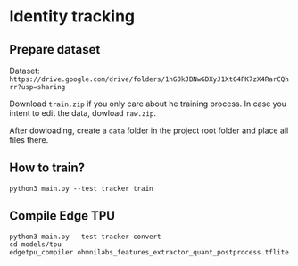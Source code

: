 # Identity tracking

## Prepare dataset

Dataset: `https://drive.google.com/drive/folders/1hG0kJBNwGDXyJ1XtG4PK7zX4RarCQhrr?usp=sharing`

Download `train.zip` if you only care about he training process. In case you intent to edit the data, dowload `raw.zip`.

After dowloading, create a `data` folder in the project root folder and place all files there.

## How to train?

```
python3 main.py --test tracker train
```

## Compile Edge TPU

```
python3 main.py --test tracker convert
cd models/tpu
edgetpu_compiler ohmnilabs_features_extractor_quant_postprocess.tflite
```